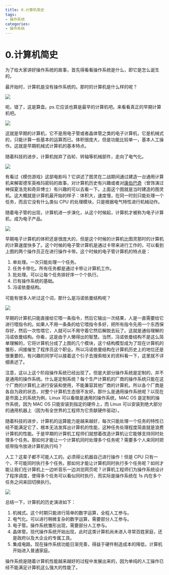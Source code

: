 ```yaml
---
title: 0.计算机简史
tags: 
- 操作系统
categories:
- 操作系统
---
```


# 0.计算机简史
为了给大家讲好操作系统的故事，首先得看看操作系统是什么，即它是怎么诞生的。

最开始时，计算机是没有操作系统的。那时的计算机是什么样的呢？

![](https://i.loli.net/2021/03/12/j2PkVXu356J1ipm.jpg)

呃，错了，这是算盘。ps.它应该也算是最早的计算机吧。来看看真正的早期计算机吧。

![](https://i.loli.net/2021/03/12/1rCDlgkb3i4RHGu.jpg)

这就是早期的计算机，它不是用电子管或者晶体管之类的电子计算机，它是机械式的，只能计算一些基本的运算而已。体积很庞大，但是功能比较单一，基本人工操作。这就是早期机械式计算机的基本特点。

随着科技的进步，计算机抛弃了齿轮、转轴等机械部件，走向了电气化。

![](https://i.loli.net/2021/03/12/bR2MuzQBl5IGAtw.jpg)

有看过《模仿游戏》这部电影吗？它讲述了图灵在二战期间通过建造一台通用计算机来解密德军英格玛密码的故事，对计算机历史有兴趣或者对[康伯巴奇](https://baike.baidu.com/item/本尼迪克特·康伯巴奇)（曾饰演过神探夏洛克和奇异博士）有兴趣的可以去看一下。上面这个图就是当时建造的图灵机。这大概就是计算机最开始的样子：体积大，速度慢，在同一时刻只能处理一个任务，而且它没有什么类似 CPU 的处理模块，只是根据电气特性进行机械动作。

随着电子管的出现，计算机进一步演化，从这个时候起，计算机才被称为电子计算机，成为电子产品。

![](https://i.loli.net/2021/03/12/5lrS9jkdftZ7ebY.jpg)

早期电子计算机的体积还是很庞大的，但是这个时候的计算机比图灵那时的计算机的计算速度快多了。这个时候的电子管计算机是通过卡带来进行工作的，可以看到上图的两个操作员正在进行操作卡带。这个时候的电子管计算机的特点是：

1. 单处理。一次只能处理一个任务。
2. 任务卡带化。所有任务都是通过卡带让计算机工作。
3. 批处理。可以让每个任务排好序一个个执行。
4. 已有操作系统的基础。
5. 冯诺依曼结构。

可能有很多人听过这个词，那什么是冯诺依曼结构呢？

![](https://i.loli.net/2021/03/12/KutJc4ImN89W315.jpg)

早期的计算机只能直接给它喂一条指令，然后它输出一次结果，人是一直需要给它进行喂指令的。如果人不用一条条的给它喂指令多好，把所有指令先用一个东西保存好，然后一次性喂它，人就可以不用守着它然后解脱去玩了。这就是通俗理解的冯诺依曼结构。你看，这是由于人懒得出的智慧。当然，冯诺依曼结构不是这么简单理解的，它将计算机分成了上图的几个模块，这个结构模型成为了现在计算机的雏形，间接催生了程序员这个职业。所以冯诺依曼结构在计算机历史上的地位还是很重要的，有兴趣的同学可以接着这个引子去搜索相关的资料看一下，这里就不详细表述了。

注意，这以上这个阶段操作系统已经出现了。但是大部分操作系统是定制的，并不是通用的操作系统。什么是定制系统？每个生产计算机的厂商的操作系统只能在这个厂商的计算机上进行安装和使用，不能兼容其他厂商的计算机，所以各个厂商是各自为政的状态，对整个计算机生态很不友好。那什么是通用操作系统呢？以现在是市面上的系统为例，Linux 可以看做是通用的操作系统，MAC OS 是定制的操作系统，因为 MAC OS 只能安装到指定的硬件上，而 Linux 可以安装到绝大部分的通用机器上（因为有全世界的工程师为它贡献硬件驱动）。

随着科技的进步，计算机的运算能力是越来越好，每次只能处理一个任务的特性已经不能满足它了，根本无法发挥出计算机的性能，这种任务处理程度简直就是浪费计算机的性能。于是早期的计算机工程师们就想着改造计算机让它能够支持同时处理多个任务。那如何才能让一个计算机同时处理多个任务呢？需要多个人来同时把纸带指令放进计算机执行吗？

人工？这辈子都不可能人工的。必须得让机器自己进行操作！但是 CPU 只有一个，不可能同时执行多个任务。那如何才能让计算机同时执行多个任务呢？如何才能让我们在计算机上一边听音乐一边浏览网页呢？计算机工程师们为操作系统设计了程序调度，使得多个任务可以看似同时执行，而实际是操作系统在 1s 内在多个任务之间来回切换执行。

![](https://i.loli.net/2021/03/12/sdHOa4ih9S5BlJQ.jpg)

总结一下，计算机的历史演进如下：

1. 机械式。这个时期只能进行简单的数字运算，全程人工参与。
2. 电气化。可以进行稍微复杂的数字运算，需要部分人工参与。
3. 电子管。操作系统雏形出现，需要部分人工参与。
4. 晶体管。现代操作系统开始出现，此时这类计算机尚未进入寻常百姓家庭，还是政府以及大企业的专属工具。
5. 集成电路。现在操作系统功能日渐完善，得益于硬件制造成本的降低，计算机开始进入普通家庭。

操作系统是随着计算机性能越来越好的过程中发展出来的，因为单纯的人工操作已经不能满足计算机这么强大的性能了。
